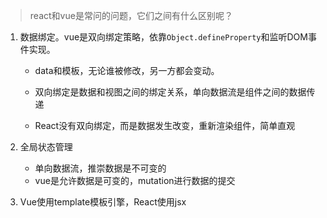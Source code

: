 > react和vue是常问的问题，它们之间有什么区别呢？

1. 数据绑定。vue是双向绑定策略，依靠`Object.defineProperty`​和监听DOM事件实现。

    * data和模板，无论谁被修改，另一方都会变动。
    * 双向绑定是数据和视图之间的绑定关系，单向数据流是组件之间的数据传递

    * React没有双向绑定，而是数据发生改变，重新渲染组件，简单直观
2. 全局状态管理

    * 单向数据流，推崇数据是不可变的
    * vue是允许数据是可变的，mutation进行数据的提交
3. Vue使用template模板引擎，React使用jsx

‍
